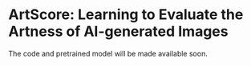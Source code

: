 # ArtScore: Learning to Evaluate the Artness of AI-generated Images

The code and pretrained model will be made available soon.
